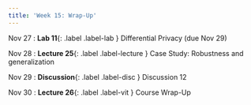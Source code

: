 ```yaml
---
title: 'Week 15: Wrap-Up'
---
```

Nov 27
: **Lab 11**{: .label .label-lab } Differential Privacy (due Nov 29)

Nov 28
: **Lecture 25**{: .label .label-lecture } Case Study: Robustness and generalization

Nov 29
: **Discussion**{: .label .label-disc } Discussion 12

Nov 30
: **Lecture 26**{: .label .label-vit } Course Wrap-Up